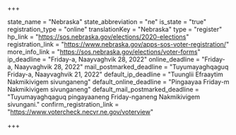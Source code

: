 +++

state_name = "Nebraska"
state_abbreviation = "ne"
is_state = "true"
registration_type = "online"
translationKey = "Nebraska"
type = "register"
hp_link = "https://sos.nebraska.gov/elections/2020-elections"
registration_link = "https://www.nebraska.gov/apps-sos-voter-registration/"
more_info_link = "https://sos.nebraska.gov/elections/voter-forms"
ip_deadline = "Friday-a, Naayvaghvik 28, 2022"
online_deadline = "Friday-a, Naayvaghvik 28, 2022"
mail_postmarked_deadline = "Tuyumayaghqaguq Friday-a, Naayvaghvik 21, 2022"
default_ip_deadline = "Tuunglii Efraaytim Nakmikivigem sivunganeng"
default_online_deadline = "Pingaayaa Friday-m Nakmikivigem sivunganeng"
default_mail_postmarked_deadline = "Tuyumayaghqaguq pingayaaneng Friday-nganeng Nakmikivigem sivungani."
confirm_registration_link = "https://www.votercheck.necvr.ne.gov/voterview"

+++